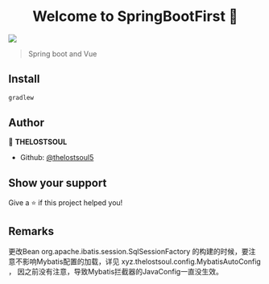<h1 align="center">Welcome to SpringBootFirst 👋</h1>
<p>
  <img src="https://img.shields.io/badge/version-0.99-blue.svg?cacheSeconds=2592000" />
</p>

> Spring boot and Vue

## Install

```sh
gradlew
```

## Author

👤 **THELOSTSOUL**

* Github: [@thelostsoul5](https://github.com/thelostsoul5)

## Show your support

Give a ⭐️ if this project helped you!

##  Remarks

更改Bean org.apache.ibatis.session.SqlSessionFactory 的构建的时候，要注意不影响Mybatis配置的加载，详见 xyz.thelostsoul.config.MybatisAutoConfig ， 因之前没有注意，导致Mybatis拦截器的JavaConfig一直没生效。